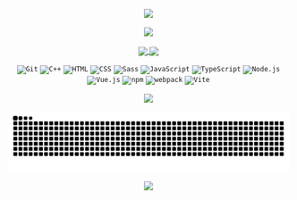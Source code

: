<p align="center">
  <img src="https://capsule-render.vercel.app/api?type=waving&color=timeGradient&height=200&&section=header&text=Hi,traveller!&fontSize=60&fontAlign=50&fontAlignY=36&desc=&descAlign=50&descSize=30&descAlignY=60&animation=twinkling" />
</p>

<p align="center">
    <img width="800" src="https://readme-typing-svg.demolab.com?font=Orbitron&pause=3000&center=true&color=FFDAAD&vCenter=true&repeat=true&width=435&lines=Welcome+to+my+GitHub+profile+page+." />
</p>

<p align="center">
  <a href="https://github.com/chenJH123456">
    <img height=200 align="center" src="https://github-readme-stats.vercel.app/api?username=chenJH123456&show_icons=true&theme=moltack" />
  </a>
  <a href="https://github.com/chenJH123456">
    <img height=200 align="center" src="https://github-readme-stats.vercel.app/api/top-langs?username=chenJH123456&layout=compact&langs_count=8&card_width=344&theme=moltack" />
  </a>
</p>

<div align="center">
	<code><img width="50" src="https://user-images.githubusercontent.com/25181517/192108372-f71d70ac-7ae6-4c0d-8395-51d8870c2ef0.png" alt="Git" title="Git"/></code>
  	<code><img width="50" src="https://user-images.githubusercontent.com/25181517/192106073-90fffafe-3562-4ff9-a37e-c77a2da0ff58.png" alt="C++" title="C++"/></code>
	<code><img width="50" src="https://user-images.githubusercontent.com/25181517/192158954-f88b5814-d510-4564-b285-dff7d6400dad.png" alt="HTML" title="HTML"/></code>
	<code><img width="50" src="https://user-images.githubusercontent.com/25181517/183898674-75a4a1b1-f960-4ea9-abcb-637170a00a75.png" alt="CSS" title="CSS"/></code>
	<code><img width="50" src="https://user-images.githubusercontent.com/25181517/192158956-48192682-23d5-4bfc-9dfb-6511ade346bc.png" alt="Sass" title="Sass"/></code>
  	<code><img width="50" src="https://user-images.githubusercontent.com/25181517/117447155-6a868a00-af3d-11eb-9cfe-245df15c9f3f.png" alt="JavaScript" title="JavaScript"/></code>
  	<code><img width="50" src="https://user-images.githubusercontent.com/25181517/183890598-19a0ac2d-e88a-4005-a8df-1ee36782fde1.png" alt="TypeScript" title="TypeScript"/></code>
  	<code><img width="50" src="https://user-images.githubusercontent.com/25181517/183568594-85e280a7-0d7e-4d1a-9028-c8c2209e073c.png" alt="Node.js" title="Node.js"/></code>
  	<code><img width="50" src="https://user-images.githubusercontent.com/25181517/117448124-a2da9800-af3e-11eb-85d2-bd1b69b65603.png" alt="Vue.js" title="Vue.js"/></code>
	<!-- <code><img width="50" src="https://user-images.githubusercontent.com/25181517/183897015-94a058a6-b86e-4e42-a37f-bf92061753e5.png" alt="React" title="React"/></code> -->
	<code><img width="50" src="https://user-images.githubusercontent.com/25181517/121401671-49102800-c959-11eb-9f6f-74d49a5e1774.png" alt="npm" title="npm"/></code>
	<code><img width="50" src="https://user-images.githubusercontent.com/25181517/187955008-981340e6-b4cc-441b-80cf-7a5e94d29e7e.png" alt="webpack" title="webpack"/></code>
	<code><img width="50" src="https://github-production-user-asset-6210df.s3.amazonaws.com/62091613/261395532-b40892ef-efb8-4b0e-a6b5-d1cfc2f3fc35.png" alt="Vite" title="Vite"/></code>
</div>

<p align="center"> 
      <!-- &emsp;&emsp; -->
      <!-- 前端 -->
      <!-- <a href=""><img src="https://img.shields.io/badge/Vue.js-35495e.svg?style=flat-square&logo=vue.js&logoColor=4FC08D" ></a>&emsp; -->
      <!-- <a href=""><img src="https://img.shields.io/badge/React-20232a.svg?style=flat-square&logo=react&logoColor=61DAFB" ></a>&emsp; -->
      <!-- <a href=""><img src="https://img.shields.io/badge/TypeScript-007ACC.svg?style=flat-square&logo=typescript&logoColor=white" ></a>&emsp; -->
      <!-- 后端和数据库 -->
      <!-- <a href=""><img src="https://img.shields.io/badge/Java-ED8B00?style=flat-square&logo=openjdk&logoColor=white" ></a>&emsp;
      <a href=""><img src="https://img.shields.io/badge/Python-14354C?style=flat-square&logo=python&logoColor=white" ></a>&emsp;
      <a href=""><img src="https://img.shields.io/badge/MySQL-00000F?style=flat-square&logo=mysql&logoColor=white" ></a>&emsp;
      <a href=""><img src="https://img.shields.io/badge/redis-%23DD0031.svg?&style=flat-square&logo=redis&logoColor=white" ></a>&emsp;
      <a href=""><img src="https://img.shields.io/badge/MongoDB-4EA94B?style=flat-square&logo=mongodb&logoColor=white" ></a>&emsp; -->
</p>
<!-- <div id="img" align=center> -->
<!-- <a href="https://https://github.com/chenJH123456" target="_blank"><img  align=center src="https://img.shields.io/badge/📖-红迷-%23f5e1c0?style=for-the-badge"/></a> <a href="https://https://github.com/chenJH123456" target="_blank"><img  align=center src="https://img.shields.io/badge/🎨-绘画-%23f5e1c0?style=for-the-badge"/></a> <a href="https://https://github.com/chenJH123456" target="_blank"><a href="https://https://github.com/chenJH123456" target="_blank"><img  align=center src="https://img.shields.io/badge/🌄-大自然-%23f5e1c0?style=for-the-badge"/></a> -->
<!-- </div> -->
<p align="center">
  <img height=200 align="center" src="https://github-readme-streak-stats.herokuapp.com?user=chenJH123456&theme=gruvbox-duo&hide_border=%E7%9C%9F&border_radius=6&locale=zh_Hans&date_format=%5BY%20%5DM%20j&mode=weekly" />
</p>

<picture>
  <source media="(prefers-color-scheme: dark)" srcset="https://raw.githubusercontent.com/chenJH123456/chenJH123456/output/github-contribution-grid-snake-dark.svg">
  <source media="(prefers-color-scheme: light)" srcset="https://raw.githubusercontent.com/chenJH123456/chenJH123456/output/github-contribution-grid-snake.svg">
  <img alt="github contribution grid snake animation" src="https://raw.githubusercontent.com/chenJH123456/chenJH123456/output/github-contribution-grid-snake.svg">
</picture>

<p align="center">
  <img src="https://capsule-render.vercel.app/api?type=waving&color=timeGradient&height=200&&section=footer&text=hungry↑to↑death&fontSize=40&fontAlign=50&fontAlignY=70&desc=&descAlign=50&descSize=30&descAlignY=40&animation=twinkling" />
</p>
